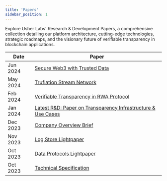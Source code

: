 ```yaml
---
title: 'Papers'
sidebar_position: 1
---
```


Explore Usher Labs' Research & Development Papers, a comprehensive collection detailing our platform architecture, cutting-edge technologies, strategic roadmaps, and the visionary future of verifiable transparency in blockchain applications.

| Date     | Paper                                                                                                                                                   |
| -------- | ------------------------------------------------------------------------------------------------------------------------------------------------------- |
| Jun 2024 | [Secure Web3 with Trusted Data](https://mirror.xyz/ryanwould.eth/OcM1YRfsDuLXfOQOvJ5kNmtjYb8mTbVmXPYdL4xZ4qo)                                           |
| May 2024 | [Truflation Stream Network](https://whitepaper.truflation.com/)                                                                                         |
| Feb 2024 | [Verifiable Transparency in RWA Protocol](https://usherlabs.notion.site/Verifiable-Transparency-in-RWA-Protocol-b2b5b25266314f05acabcc1f56d874ab?pvs=4) |
| Jan 2024 | [Latest R&D: Paper on Transparency Infrastructure & Use Cases](https://docsend.com/view/gmigi96fgzg5jhjt)                                               |
| Dec 2023 | [Company Overview Brief](https://docsend.com/view/hykmkj23h38pine7)                                                                                     |
| Nov 2023 | [Log Store Lightpaper](./logstore/network/specifics/lightpaper.mdx)                                                                                     |
| Oct 2023 | [Data Protocols Lightpaper](https://go.usher.so/lightpaper)                                                                                             |
| Oct 2023 | [Technical Specification](https://go.usher.so/tech-spec)                                                                                                |
